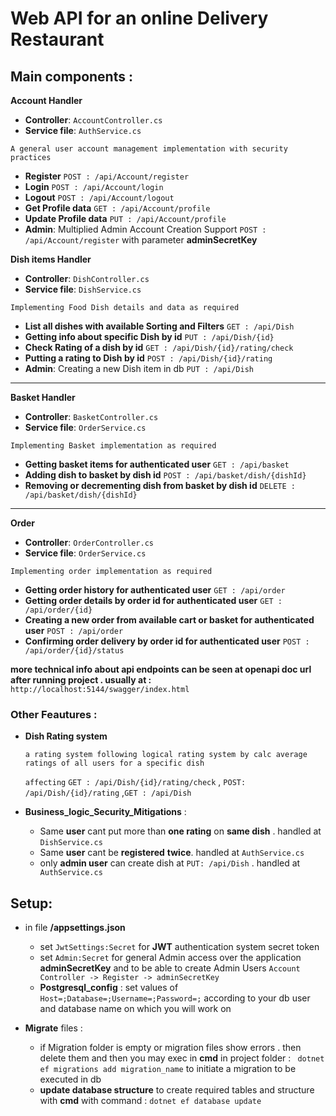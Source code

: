 # Web API for an online Delivery Restaurant

## Main components :

**Account Handler**

- **Controller**: `AccountController.cs`
- **Service file**: `AuthService.cs`

```
A general user account management implementation with security practices
```

- **Register**
  `POST : /api/Account/register`
- **Login**
  `POST : /api/Account/login`
- **Logout**
  `POST : /api/Account/logout`
- **Get Profile data**
  `GET : /api/Account/profile`
- **Update Profile data**
  `PUT : /api/Account/profile`
- **Admin**: Multiplied Admin Account Creation Support
  `POST : /api/Account/register` with parameter **adminSecretKey**

**Dish items Handler**

- **Controller**: `DishController.cs`
- **Service file**: `DishService.cs`

```
Implementing Food Dish details and data as required
```

- **List all dishes with available Sorting and Filters**
  `GET : /api/Dish`
- **Getting info about specific Dish by id**
  `PUT : /api/Dish/{id}`
- **Check Rating of a dish by id**
  `GET : /api/Dish/{id}/rating/check`
- **Putting a rating to Dish by id**
  `POST : /api/Dish/{id}/rating`
- **Admin**: Creating a new Dish item in db
  `PUT : /api/Dish`

------



**Basket Handler**

- **Controller**: `BasketController.cs`
- **Service file**: `OrderService.cs`

```
Implementing Basket implementation as required
```

- **Getting basket items for authenticated user**
  `GET : /api/basket`
- **Adding dish to basket by dish id**
  `POST : /api/basket/dish/{dishId}`
- **Removing or decrementing dish from basket by dish id**
  `DELETE : /api/basket/dish/{dishId}`

------

**Order**

- **Controller**: `OrderController.cs`
- **Service file**: `OrderService.cs`

```
Implementing order implementation as required
```

- **Getting order history for authenticated user**
  `GET : /api/order`
- **Getting order details by order id for authenticated user**
  `GET : /api/order/{id}`
- **Creating a new order from available cart or basket for authenticated user**
  `POST : /api/order`
- **Confirming order delivery by order id for authenticated user**
  `POST : /api/order/{id}/status`



**more technical info about api endpoints can be seen at openapi doc url after running project . usually at :** `http://localhost:5144/swagger/index.html` 



### Other Feautures :

- **Dish Rating system**  

  `a rating system following logical rating system by calc average ratings of all users for a specific dish`

  `affecting` `GET : /api/Dish/{id}/rating/check` , `POST: /api/Dish/{id}/rating` ,`GET : /api/Dish` 

- **Business_logic_Security_Mitigations** : 

  - Same **user** cant put more than **one rating** on **same dish** . handled at  `DishService.cs` 
  - Same **user** cant be **registered** **twice**. handled at `AuthService.cs`
  - only **admin user** can create dish at `PUT: /api/Dish` . handled at ` AuthService.cs`

## Setup:

- in file **/appsettings.json** 
  - set `JwtSettings:Secret` for **JWT** authentication system secret token 
  - set `Admin:Secret` for general Admin access over the application **adminSecretKey** and to be able to create Admin Users `Account Controller -> Register -> adminSecretKey`
  - **Postgresql_config** : set values of `Host=;Database=;Username=;Password=;` according to your db user and database name on which you will work on
  
- **Migrate** files :
  - if Migration folder is empty or migration files show errors . then delete them and then you may exec in **cmd** in project folder : ` dotnet ef migrations add migration_name` to initiate a migration to be executed in db   
  - **update database structure** to create required tables and structure with **cmd** with command : `dotnet ef database update`
  
  
  
  
  
  
  
  